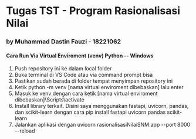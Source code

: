 # Tugas TST - Program Rasionalisasi Nilai
### by Muhammad Dastin Fauzi - 18221062

#### Cara Run Via Virtual Enviroment (venv) Python -- Windows
1. Push repository ini ke dalam local folder
2. Buka terminal di VS Code atau via command prompt bisa
3. Pastikan sudah berada di folder tempat menyimpan repository ini
4. Ketik python -m venv [nama virtual enviroment dibebaskan] lalu enter
5. Masuk ke venv dengan cara ketik [nama virtual enviroment dibebaskan]\Scripts\activate
6. Install library terkait. Disini saya menggunakan fastapi, uvicorn, pandas, dan scikit-learn dengan cara pip install fastapi uvicorn pandas scikit-learn
7. Jalankan aplikasi dengan uvicorn rasionalisasiNilaiSNM:app --port 8000 --reload
